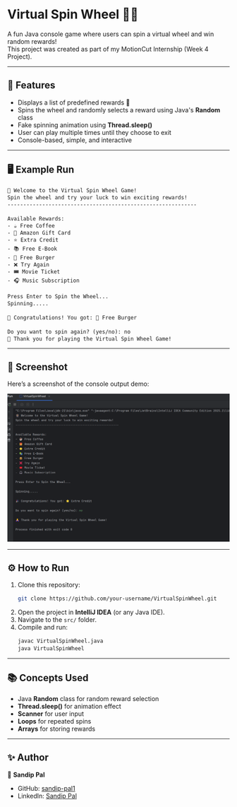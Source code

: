 # Virtual Spin Wheel 🎡✨

A fun Java console game where users can spin a virtual wheel and win random rewards!  
This project was created as part of my MotionCut Internship (Week 4 Project).

---

## 🚀 Features
- Displays a list of predefined rewards 🎁
- Spins the wheel and randomly selects a reward using Java's **Random** class
- Fake spinning animation using **Thread.sleep()**
- User can play multiple times until they choose to exit
- Console-based, simple, and interactive

---

## 🖥️ Example Run
```
🎡 Welcome to the Virtual Spin Wheel Game!
Spin the wheel and try your luck to win exciting rewards!
------------------------------------------------------------

Available Rewards:
- ☕ Free Coffee
- 🎁 Amazon Gift Card
- ⭐ Extra Credit
- 📚 Free E-Book
- 🍔 Free Burger
- ❌ Try Again
- 🎟️ Movie Ticket
- 🎧 Music Subscription

Press Enter to Spin the Wheel...
Spinning.....

🎉 Congratulations! You got: 🍔 Free Burger

Do you want to spin again? (yes/no): no
🙏 Thank you for playing the Virtual Spin Wheel Game!
```

---

## 📸 Screenshot
Here’s a screenshot of the console output demo:  

![Console Output](Screenshot1.png)  


---

## ⚙️ How to Run
1. Clone this repository:
   ```bash
   git clone https://github.com/your-username/VirtualSpinWheel.git
   ```
2. Open the project in **IntelliJ IDEA** (or any Java IDE).
3. Navigate to the `src/` folder.
4. Compile and run:
   ```bash
   javac VirtualSpinWheel.java
   java VirtualSpinWheel
   ```

---

## 📚 Concepts Used
- Java **Random** class for random reward selection  
- **Thread.sleep()** for animation effect  
- **Scanner** for user input  
- **Loops** for repeated spins  
- **Arrays** for storing rewards  

---

## ✨ Author
👤 **Sandip Pal**  
- GitHub: [sandip-pal1](https://github.com/sandip-pal1)  
- LinkedIn: [Sandip Pal](https://www.linkedin.com/in/sandip-pal-7877b9285/)  
